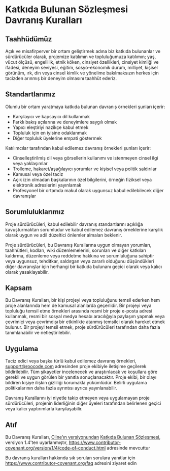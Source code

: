 # Katkıda Bulunan Sözleşmesi Davranış Kuralları

## Taahhüdümüz

Açık ve misafirperver bir ortam geliştirmek adına biz
katkıda bulunanlar ve sürdürücüler olarak, projemize katılımın ve
topluluğumuza katılımın; yaş, vücut
ölçüsü, engellilik, etnik köken, cinsiyet özellikleri, cinsiyet kimliği ve ifadesi,
deneyim seviyesi, eğitim, sosyo-ekonomik durum, milliyet, kişisel
görünüm, ırk, din veya cinsel kimlik ve yönelime bakılmaksızın herkes için tacizden arınmış bir deneyim olmasını taahhüt ederiz.

## Standartlarımız

Olumlu bir ortam yaratmaya katkıda bulunan davranış örnekleri
şunları içerir:

- Karşılayıcı ve kapsayıcı dil kullanmak
- Farklı bakış açılarına ve deneyimlere saygılı olmak
- Yapıcı eleştiriyi nazikçe kabul etmek
- Topluluk için en iyisine odaklanmak
- Diğer topluluk üyelerine empati göstermek

Katılımcılar tarafından kabul edilemez davranış örnekleri şunları içerir:

- Cinselleştirilmiş dil veya görsellerin kullanımı ve istenmeyen cinsel ilgi veya
  yaklaşımlar
- Trolleme, hakaret/aşağılayıcı yorumlar ve kişisel veya politik saldırılar
- Kamusal veya özel taciz
- Açık izin olmadan başkalarının özel bilgilerini, örneğin fiziksel veya elektronik
  adreslerini yayınlamak
- Profesyonel bir ortamda makul olarak uygunsuz kabul edilebilecek diğer
  davranışlar

## Sorumluluklarımız

Proje sürdürücüleri, kabul edilebilir davranış standartlarını açıklığa kavuşturmaktan
sorumludur ve kabul edilemez davranış örneklerine
karşılık olarak uygun ve adil düzeltici önlemler almaları beklenir.

Proje sürdürücüleri, bu Davranış Kurallarına uygun olmayan yorumları, taahhütleri, kodları, wiki düzenlemelerini, sorunları ve diğer katkıları kaldırma, düzenleme veya
reddetme hakkına ve sorumluluğuna sahiptir veya uygunsuz,
tehditkar, saldırgan veya zararlı olduğunu düşündükleri diğer davranışlar için herhangi bir katkıda bulunanı geçici olarak veya kalıcı olarak yasaklayabilir.

## Kapsam

Bu Davranış Kuralları, bir kişi projeyi veya topluluğunu temsil ederken hem proje alanlarında hem de kamusal alanlarda geçerlidir. Bir projeyi veya
topluluğu temsil etme örnekleri arasında resmi bir proje e-posta adresi kullanmak,
resmi bir sosyal medya hesabı aracılığıyla paylaşım yapmak veya çevrimiçi veya çevrimdışı bir etkinlikte atanmış temsilci olarak hareket etmek bulunur. Bir projeyi temsil etmek, proje sürdürücüleri tarafından daha fazla
tanımlanabilir ve netleştirilebilir.

## Uygulama

Taciz edici veya başka türlü kabul edilemez davranış örnekleri,
support@roocode.com adresinden proje ekibiyle iletişime geçilerek bildirilebilir. Tüm şikayetler
incelenecek ve araştırılacak ve koşullara
göre gerekli ve uygun görülen bir yanıtla sonuçlanacaktır. Proje ekibi,
bir olayı bildiren kişiye ilişkin gizliliği korumakla yükümlüdür.
Belirli uygulama politikalarının daha fazla ayrıntısı ayrıca yayınlanabilir.

Davranış Kurallarını iyi
niyetle takip etmeyen veya uygulamayan proje sürdürücüleri, projenin
liderliğinin diğer üyeleri tarafından belirlenen geçici veya kalıcı yaptırımlarla karşılaşabilir.

## Atıf

Bu Davranış Kuralları, [Cline'ın versiyonundan][cline_coc] [Katkıda Bulunan Sözleşmesi][homepage], versiyon 1.4'ten uyarlanmıştır,
https://www.contributor-covenant.org/version/1/4/code-of-conduct.html adresinde mevcuttur

[cline_coc]: https://github.com/cline/cline/blob/main/CODE_OF_CONDUCT.md
[homepage]: https://www.contributor-covenant.org

Bu davranış kuralları hakkında sık sorulan sorulara yanıtlar için
https://www.contributor-covenant.org/faq adresini ziyaret edin
